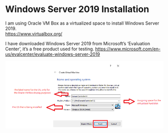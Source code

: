 # Windows Server 2019 Installation
I am using Oracle VM Box as a virtualized space to install Windows Server 2019. </br>
https://www.virtualbox.org/

I have downloaded Windows Server 2019 from Microsoft’s ‘Evaluation Center’, it’s a free product used for testing.
https://www.microsoft.com/en-us/evalcenter/evaluate-windows-server-2019

<img src="Pictures/First.png" width="1000">
